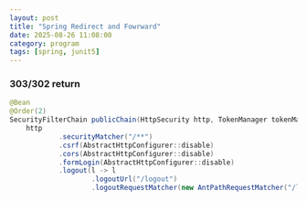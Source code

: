 ```yaml
---
layout: post
title: "Spring Redirect and Fowrward"
date: 2025-08-26 11:08:00
category: program
tags: [spring, junit5]
---
```



### 303/302 return
```java
@Bean
@Order(2)
SecurityFilterChain publicChain(HttpSecurity http, TokenManager tokenManager) throws Exception {
	http
			.securityMatcher("/**")
			.csrf(AbstractHttpConfigurer::disable)
			.cors(AbstractHttpConfigurer::disable)
			.formLogin(AbstractHttpConfigurer::disable)
			.logout(l -> l
					.logoutUrl("/logout")
					.logoutRequestMatcher(new AntPathRequestMatcher("/logout", "GET"))
```

[jekyll]: http://jekyllrb.com
[jekyll-gh]: https://github.com/jekyll/jekyll
[jekyll-help]: https://github.com/jekyll/jekyll-help

